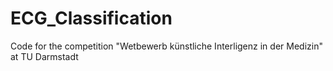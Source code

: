# ECG_Classification
Code for the competition "Wetbewerb künstliche Interligenz in der Medizin" at TU Darmstadt

